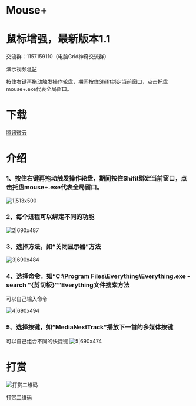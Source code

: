 # Mouse+
# 鼠标增强，最新版本1.1

交流群：1157159110（电脑Grid神奇交流群）

演示视频:[B站](https://www.bilibili.com/video/BV1cv411L7xi/)

按住右键再拖动触发操作轮盘，期间按住Shifit绑定当前窗口，点击托盘mouse+.exe代表全局窗口。

# 下载
[腾讯微云](https://share.weiyun.com/D99d1Y3P)

# 介绍

### 1、按住右键再拖动触发操作轮盘，期间按住Shifit绑定当前窗口，点击托盘mouse+.exe代表全局窗口。
![1|513x500](https://meta.appinn.net/uploads/default/original/3X/6/c/6cdece648c5da44e9cee7b87650d5e833f0813b9.png)

### 2、每个进程可以绑定不同的功能
![2|690x487](https://meta.appinn.net/uploads/default/original/3X/b/a/baac81d6329583e9d186756317370d62cba4b8f5.png)

### 3、选择方法，如“关闭显示器”方法
![3|690x484](https://meta.appinn.net/uploads/default/original/3X/f/1/f1fe2d91243ae0761fc124e715069ab6ec20a59d.jpeg)

### 4、选择命令，如“C:\Program Files\Everything\Everything.exe -search "{剪切板}"”Everything文件搜索方法

可以自己输入命令

![4|690x494](https://meta.appinn.net/uploads/default/original/3X/e/3/e34fc69ed62f4eb414a37fe966d9f069b40388c7.jpeg)

### 5、选择按键，如“MediaNextTrack”播放下一首的多媒体按键

可以自己组合不同的快捷键
![5|690x474](https://meta.appinn.net/uploads/default/original/3X/a/8/a8910426b6cb5ec71a752d85108c69ef94177fb1.jpeg)


# 打赏

![打赏二维码](https://s1.ax1x.com/2020/10/11/0cXcRO.png)

[打赏二维码](https://s1.ax1x.com/2020/10/11/0cXcRO.png)
